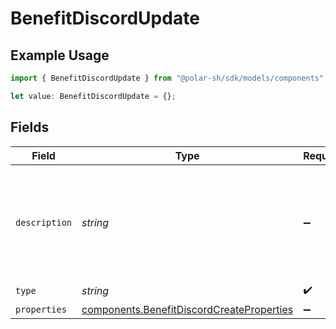 # BenefitDiscordUpdate

## Example Usage

```typescript
import { BenefitDiscordUpdate } from "@polar-sh/sdk/models/components";

let value: BenefitDiscordUpdate = {};
```

## Fields

| Field                                                                                                  | Type                                                                                                   | Required                                                                                               | Description                                                                                            |
| ------------------------------------------------------------------------------------------------------ | ------------------------------------------------------------------------------------------------------ | ------------------------------------------------------------------------------------------------------ | ------------------------------------------------------------------------------------------------------ |
| `description`                                                                                          | *string*                                                                                               | :heavy_minus_sign:                                                                                     | The description of the benefit. Will be displayed on products having this benefit.                     |
| `type`                                                                                                 | *string*                                                                                               | :heavy_check_mark:                                                                                     | N/A                                                                                                    |
| `properties`                                                                                           | [components.BenefitDiscordCreateProperties](../../models/components/benefitdiscordcreateproperties.md) | :heavy_minus_sign:                                                                                     | N/A                                                                                                    |